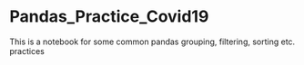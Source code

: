 # Pandas_Practice_Covid19
This is a notebook for some common pandas grouping, filtering, sorting etc. practices 
